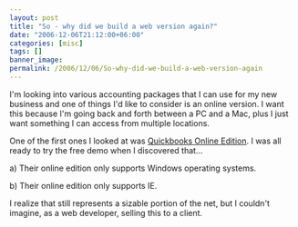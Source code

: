 ```yaml
---
layout: post
title: "So - why did we build a web version again?"
date: "2006-12-06T21:12:00+06:00"
categories: [misc]
tags: []
banner_image: 
permalink: /2006/12/06/So-why-did-we-build-a-web-version-again
---
```


I'm looking into various accounting packages that I can use for my new business and one of things I'd like to consider is an online version. I want this because I'm going back and forth between a PC and a Mac, plus I just want something I can access from multiple locations.

One of the first ones I looked at was <a href="http://oe.quickbooks.com/">Quickbooks Online Edition</a>. I was all ready to try the free demo when I discovered that...

a) Their online edition only supports Windows operating systems.

b) Their online edition only supports IE.

I realize that still represents a sizable portion of the net, but I couldn't imagine, as a web developer, selling this to a client.